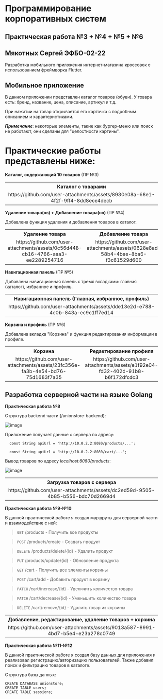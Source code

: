 # Программирование корпоративных систем 
## Практическая работа №3 + №4 + №5 + №6
## Мякотных Сергей ЭФБО-02-22

Разработка мобильного приложения интернет-магазина кроссовок с использованием фреймворка Flutter.

## Мобильное приложение

В данном приложении представлен каталог товаров (обуви). У товара есть: бренд, название, цена, описание, артикул и т.д.

При нажатии на товар открывается его карточка с подробным описанием и характеристиками.

***Примечание***: некоторые элементы, такие как бургер-меню или поиск не работают, они сделаны для "целостности картины".

# Практические работы представлены ниже:

**Каталог, содержающий 10 товаров** (ПР №3)

<table>
  <tr>
    <th style="text-align: center;">Каталог с товарами</th>
  </tr>
  <tr>
    <td style="text-align: center;">
      https://github.com/user-attachments/assets/8930e08a-68e1-4f2f-9ff4-8dd8ece4decb
    </td>
  </tr>
</table>




**Удаление товара(ов) + Добавление товара(ов)** (ПР №4)

Добавлена функция удаления и добавления товаров в каталог.

<table align="center">
  <tr>
    <th style="text-align: center;">Удаление товара</th>
    <th style="text-align: center;">Добавление товара</th>
  </tr>
  <tr>
    <td style="text-align: center;">
        https://github.com/user-attachments/assets/0c56d448-cb16-4766-aaa3-ee2289254716
    </td>
    <td style="text-align: center;">
     https://github.com/user-attachments/assets/0628e8ad-58b4-4bae-8ba6-f3c61529d600
    </td>
  </tr>
</table>

**Навигационная панель** (ПР №5)

Добавлена навигационная панель с тремя вкладками: главная (каталог), избранное и профиль.

<table>
  <tr>
    <th style="text-align: center;">Навигационная панель (Главная, избранное, профиль)</th>
  </tr>
  <tr>
    <td style="text-align: center;">
        https://github.com/user-attachments/assets/dde13e2d-e788-4c0b-843a-ec9c1ff7ed14
    </td>
  </tr>
</table>

**Корзина и профиль** (ПР №6)

Добавлена вкладка "Корзина" и функция редактирования информации в профиле.

<table>
  <tr>
    <th style="text-align: center;">Корзина</th>
     <th style="text-align: center;">Редактирование профиля</th>
  </tr>
  <tr>
    <td style="text-align: center;">
      https://github.com/user-attachments/assets/23fc356e-fa3b-4e54-bd76-75d1683f7a35
    </td>
    <td style="text-align: center;">
      https://github.com/user-attachments/assets/e1f92e04-fd32-402d-91b8-b6f172dfcdc3
    </td>
  </tr>
</table>

## Разработка серверной части на языке Golang
**Практическая работа №8**

Структура backend части (/unionstore-backend):

![image](https://github.com/user-attachments/assets/39bf3df6-5969-412c-a741-8f93905da936)

Приложение получает данные с сервера по адресу:

```
  const String apiUrl = 'http://10.0.2.2:8080/products/...';

  const String apiUrl = 'http://10.0.2.2:8080/cart/...';
```

Вывод товаров по адресу *localhost:8080/products*:

![image](https://github.com/user-attachments/assets/0555512a-063a-41f3-925f-6e74fd0700f1)

<table>
  <tr>
    <th style="text-align: center;">Загрузка товаров с сервера</th>
  </tr>
  <tr>
    <td style="text-align: center;">
      https://github.com/user-attachments/assets/dc2ed59d-9505-4b85-b556-bdc70d2669d4
    </td>
  </tr>
</table>

**Практическая работа №9-№10**

В данной практической работе я создал маршруты для серверной части и взаимодействие с ней:

> ```GET``` /products - Получить все продукты

> ```POST``` /products/create - Создать продукт

> ```DELETE``` /products/delete/{id} - Удалить продукт

> ```PUT``` /products/update/{id} - Обновление продукта

> ```GET``` /cart - Получить все элементы корзины

> ```POST``` /cart/add - Добавить продукт в корзину

> ```PATCH``` /cart/increase/{id} - Увеличить количество товара

> ```PATCH``` /cart/decrease/{id} - Уменьшить количество товара

> ```DELETE``` /cart/remove/{id} - Удалить товар из корзины

<table>
  <tr>
    <th style="text-align: center;">Добавление, редактирование, удаление товаров + корзина</th>
  </tr>
  <tr>
    <td style="text-align: center;">
      https://github.com/user-attachments/assets/9013a587-8991-4bd7-b5e4-e23a278c0749
    </td>
  </tr>
</table>

**Практическая работа №11-№12**

В данной практической работе я создал базу данных для приложения и реализовал регистрацию/авторизацию пользователей. Также добавил поиск и фильтрацию товаров в каталоге.

Структура базы данных:

```
CREATE DATABASE unionstore; 
CREATE TABLE users;
CREATE TABLE sessions;
```



